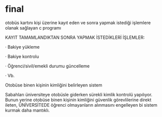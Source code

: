 # final

otobüs kartını kişi üzerine kayıt eden ve sonra yapmak istediği işlemlere olanak sağlayan c programı

KAYIT TAMAMLANDIKTAN SONRA YAPMAK İSTEDİKLERİ İŞLEMLER:

·        Bakiye yükleme

·        Bakiye kontrolu

·        Öğrenci/sivil/emekli durumu güncelleme

·        Vb.

 

Otobüse binen kişinin kimliğini belirleyen sistem

Sabahları üniversiteye otobüsle giderken sürekli kimlik kontrolü yapılıyor. Bunun yerine otobüse binen kişinin kimliğini güvenlik görevlilerine direkt ileten, ÜNİVERSİTEDE öğrenci olmayanların alınmasını engelleyen bi sistem kurmak daha mantıklı.